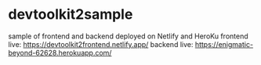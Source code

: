 # devtoolkit2sample

sample of frontend and backend deployed on Netlify and HeroKu
frontend live: https://devtoolkit2frontend.netlify.app/
backend live: https://enigmatic-beyond-62628.herokuapp.com/
